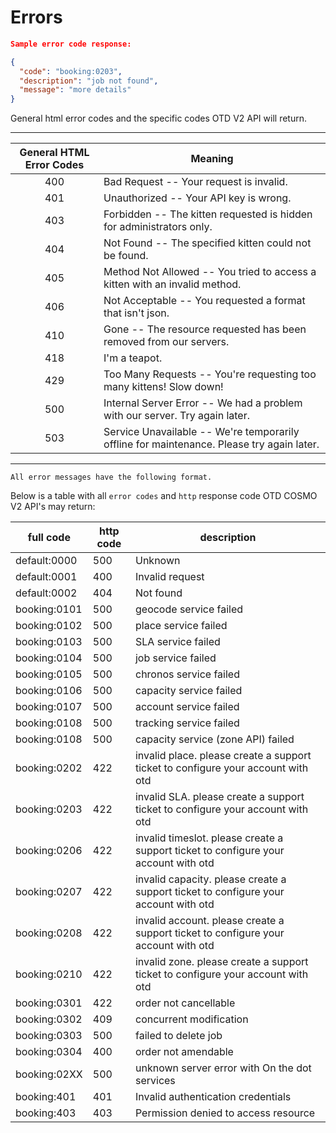 # Errors

```json
Sample error code response:

{
  "code": "booking:0203",
  "description": "job not found",
  "message": "more details"
}
```

<aside class="notice">
General html error codes and the specific codes OTD V2 API will return.
</aside>

---
|General HTML Error Codes | Meaning|
|:----------:| -------|
400 | Bad Request -- Your request is invalid.
401 | Unauthorized -- Your API key is wrong.
403 | Forbidden -- The kitten requested is hidden for administrators only.
404 | Not Found -- The specified kitten could not be found.
405 | Method Not Allowed -- You tried to access a kitten with an invalid method.
406 | Not Acceptable -- You requested a format that isn't json.
410 | Gone -- The resource requested has been removed from our servers.
418 | I'm a teapot.
429 | Too Many Requests -- You're requesting too many kittens! Slow down!
500 | Internal Server Error -- We had a problem with our server. Try again later.
503 | Service Unavailable -- We're temporarily offline for maintenance. Please try again later.
---

`All error messages have the following format.`

Below is a table with all `error codes` and `http` response code OTD COSMO V2 API's may return:

| full code | http code | description |
|---|---|---|
| default:0000 | 500 | Unknown |
| default:0001 | 400 | Invalid request |
| default:0002 | 404 | Not found |
| booking:0101 | 500 | geocode service failed |
| booking:0102 | 500 | place service failed |
| booking:0103 | 500 | SLA service failed |
| booking:0104 | 500 | job service failed |
| booking:0105 | 500 | chronos service failed |
| booking:0106 | 500 | capacity service failed |
| booking:0107 | 500 | account service failed |
| booking:0108 | 500 | tracking service failed |
| booking:0108 | 500 | capacity service (zone API) failed |
| booking:0202 | 422 | invalid place. please create a support ticket to configure your account with otd |
| booking:0203 | 422 | invalid SLA. please create a support ticket to configure your account with otd |
| booking:0206 | 422 | invalid timeslot. please create a support ticket to configure your account with otd |
| booking:0207 | 422 | invalid capacity. please create a support ticket to configure your account with otd |
| booking:0208 | 422 | invalid account. please create a support ticket to configure your account with otd |
| booking:0210 | 422 | invalid zone. please create a support ticket to configure your account with otd |
| booking:0301 | 422 | order not cancellable |
| booking:0302 | 409 | concurrent modification |
| booking:0303 | 500 | failed to delete job |
| booking:0304 | 400 | order not amendable |
| booking:02XX | 500 | unknown server error with On the dot services |
| booking:401 | 401 | Invalid authentication credentials |
| booking:403 | 403 | Permission denied to access resource |

